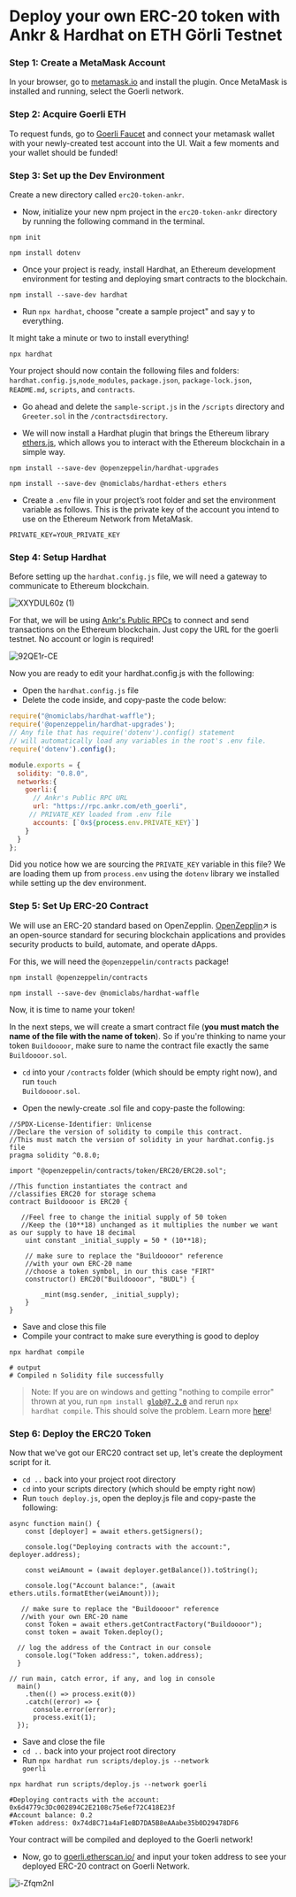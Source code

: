# Deploy your own ERC-20 token with Ankr &amp; Hardhat on ETH Görli Testnet


### Step 1: Create a MetaMask Account

In your browser, go to [metamask.io](https://metamask.io/) and install the plugin. Once MetaMask is installed and running, select the Goerli network. 

### Step 2: Acquire Goerli ETH

To request funds, go to [Goerli Faucet](https://faucets.chain.link/goerli) and connect your metamask wallet with your newly-created test account into the UI. Wait a few moments and your wallet should be funded!

### Step 3: Set up the Dev Environment 

Create a new directory called <code>erc20-token-ankr</code>.

- Now, initialize your new npm project in the <code>erc20-token-ankr</code> directory by running the following command in the terminal.

```
npm init
``` 
```
npm install dotenv
``` 
- Once your project is ready, install Hardhat, an Ethereum development environment for testing and deploying smart contracts to the blockchain.

```
npm install --save-dev hardhat
``` 

- Run <code>npx hardhat</code>, choose "create a sample project" and say y to everything.

It might take a minute or two to install everything!

```
npx hardhat
``` 

Your project should now contain the following files and folders:
 <code>hardhat.config.js</code>,<code>node_modules</code>, <code>package.json</code>,  <code>package-lock.json</code>, <code>README.md</code>, <code>scripts</code>, and <code>contracts</code>.

- Go ahead and delete the <code>sample-script.js</code> in the <code>/scripts</code> directory and <code>Greeter.sol</code> in the <code>/contractsdirectory</code>.

- We will now install a Hardhat plugin that brings the Ethereum library [ethers.js](Link), which allows you to interact with the Ethereum blockchain in a simple way.

```
npm install --save-dev @openzeppelin/hardhat-upgrades
``` 

```
npm install --save-dev @nomiclabs/hardhat-ethers ethers
``` 

- Create a <code>.env</code> file in your project’s root folder and set the environment variable as follows. This is the private key of the account you intend to use on the Ethereum Network from MetaMask. 


```
PRIVATE_KEY=YOUR_PRIVATE_KEY
``` 
### Step 4: Setup Hardhat 

Before setting up the <code>hardhat.config.js</code> file, we will need a gateway to communicate to Ethereum blockchain. 

![XXYDUL60z (1)](https://user-images.githubusercontent.com/44579545/168480612-f629783e-b5c2-4ad5-a86e-64b60a108c3f.png)

For that, we will be using [Ankr's Public RPCs](https://www.ankr.com/protocol/public/eth/) to connect and send transactions on the Ethereum blockchain. Just copy the URL for the goerli testnet. No account or login is required!

![92QE1r-CE](https://user-images.githubusercontent.com/44579545/168480620-69a8e6ec-9585-4aaf-8483-2f8e995b1bb4.png)

Now you are ready to edit your hardhat.config.js with the following:

- Open the <code>hardhat.config.js</code> file
- Delete the code inside, and copy-paste the code below:


```javascript
require("@nomiclabs/hardhat-waffle");
require('@openzeppelin/hardhat-upgrades');
// Any file that has require('dotenv').config() statement 
// will automatically load any variables in the root's .env file.
require('dotenv').config();

module.exports = {
  solidity: "0.8.0",
  networks:{
    goerli:{
      // Ankr's Public RPC URL
      url: "https://rpc.ankr.com/eth_goerli",
     // PRIVATE_KEY loaded from .env file
      accounts: [`0x${process.env.PRIVATE_KEY}`]
    }
  }
};

``` 
Did you notice how we are sourcing the <code>PRIVATE_KEY</code> variable in this file? We are loading them up from <code>process.env</code> using the <code>dotenv</code> library we installed while setting up the dev environment. 



### Step 5: Set Up ERC-20 Contract 

We will use an ERC-20 standard based on OpenZepplin. [OpenZepplin](https://www.openzeppelin.com/)↗️ is an open-source standard for securing blockchain applications and provides security products to build, automate, and operate dApps.

For this, we will need the <code>@openzeppelin/contracts</code> package! 

```
npm install @openzeppelin/contracts
``` 

```
npm install --save-dev @nomiclabs/hardhat-waffle
``` 

Now, it is time to name your token! 

In the next steps, we will create a smart contract file (**you must match the name of the file with the name of token**). So if you're thinking to name your token <code>Buildoooor</code>, make sure to name the contract file exactly the same <code>Buildoooor.sol</code>.

- <code>cd</code> into your <code>/contracts</code> folder (which should be empty right now), and run <code>touch Buildoooor.sol</code>.

- Open the newly-create .sol file and copy-paste the following:


```
//SPDX-License-Identifier: Unlicense
//Declare the version of solidity to compile this contract. 
//This must match the version of solidity in your hardhat.config.js file
pragma solidity ^0.8.0;

import "@openzeppelin/contracts/token/ERC20/ERC20.sol";

//This function instantiates the contract and 
//classifies ERC20 for storage schema
contract Buildoooor is ERC20 {

   //Feel free to change the initial supply of 50 token 
   //Keep the (10**18) unchanged as it multiplies the number we want as our supply to have 18 decimal
    uint constant _initial_supply = 50 * (10**18);

    // make sure to replace the "Buildoooor" reference 
    //with your own ERC-20 name
    //choose a token symbol, in our this case "FIRT"
    constructor() ERC20("Buildoooor", "BUDL") {

        _mint(msg.sender, _initial_supply);
    }
}
``` 
- Save and close this file
- Compile your contract to make sure everything is good to deploy

```
npx hardhat compile

# output
# Compiled n Solidity file successfully
``` 
> Note: If you are on windows and getting "nothing to compile error" thrown at you, run <code>npm install glob@7.2.0</code> and rerun <code>npx hardhat compile</code>. This should solve the problem. Learn more [here](https://github.com/NomicFoundation/hardhat/issues/2712#issuecomment-1126722588)!


### Step 6: Deploy the ERC20 Token

Now that we've got our ERC20 contract set up, let's create the deployment script for it. 

- <code>cd ..</code> back into your project root directory
- <code>cd</code> into your scripts directory (which should be empty right now)
- Run <code>touch deploy.js</code>, open the deploy.js file and copy-paste the following:


```
async function main() {
    const [deployer] = await ethers.getSigners();
  
    console.log("Deploying contracts with the account:", deployer.address);
  
    const weiAmount = (await deployer.getBalance()).toString();
    
    console.log("Account balance:", (await ethers.utils.formatEther(weiAmount)));
  
   // make sure to replace the "Buildoooor" reference 
   //with your own ERC-20 name
    const Token = await ethers.getContractFactory("Buildoooor");
    const token = await Token.deploy();
  
  // log the address of the Contract in our console
    console.log("Token address:", token.address);
  }
  
// run main, catch error, if any, and log in console
  main()
    .then(() => process.exit(0))
    .catch((error) => {
      console.error(error);
      process.exit(1);
  });
``` 
- Save and close the file
- <code>cd ..</code> back into your project root directory
- Run <code>npx hardhat run scripts/deploy.js --network goerli</code>

```
npx hardhat run scripts/deploy.js --network goerli

#Deploying contracts with the account: 0x6d4779c3Dc002894C2E2108c75e6ef72C418E23f
#Account balance: 0.2
#Token address: 0x74d8C71a4aF1eBD7DA5B8eAAabe35b0D29478DF6
``` 
Your contract will be compiled and deployed to the Goerli network! 
- Now, go to [goerli.etherscan.io/](https://goerli.etherscan.io/tx/0xc7d30c40475bb3d16bb9cac24a59fd02faf03d308d324b19061e8abed6c11241) and input your token address to see your deployed ERC-20 contract on Goerli Network.

![i-Zfqm2nI](https://user-images.githubusercontent.com/44579545/168480555-813a1b96-62e5-46f3-be06-d39104ee72be.png)






